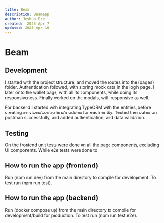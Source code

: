 ```yaml
---
title: Beam
description: Beamapp
author: Joshua Eze
created:  2025 Apr 7
updated: 2025 Apr 10
---
```


Beam
=========

## Development
I started with the project structure, and moved the routes into the (pages) folder. Authentication followed, with storing mock data in the login page. I later onto the wallet page, with all its components, while doing its responsiveness. Finally worked on the modals, with responsive as well.

For backend I started with integrating TypeORM with the entities, before creating services/controllers/modules for each entity. Tested the routes on postman successfully, and added authentication, and data validation.

## Testing
On the frontend unit tests were done on all the page components, excluding UI components. While e2e tests were done to

## How to run the app (frontend)

Run (npm run dev) from the main directory to compile for development. To test run (npm run test). 

## How to run the app (backend)

Run (docker compose up) from the main directory to compile for development/build for production. To test run (npm run test:e2e). 






